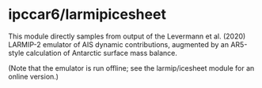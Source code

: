 # ipccar6/larmipicesheet

This module directly samples from output of the Levermann et al. (2020) LARMIP-2 emulator of AIS dynamic contributions, augmented by an AR5-style calculation of Antarctic surface mass balance.

(Note that the emulator is run offline; see the larmip/icesheet module for an online version.)
